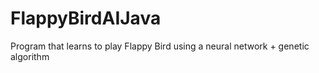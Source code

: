 # FlappyBirdAIJava
Program that learns to play Flappy Bird using a neural network + genetic algorithm
